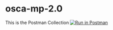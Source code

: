 # osca-mp-2.0
This is the Postman Collection
[![Run in Postman](https://run.pstmn.io/button.svg)](https://app.getpostman.com/run-collection/0f668e83bd7e6d735545)

